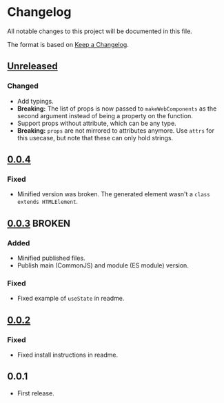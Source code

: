 # Changelog

All notable changes to this project will be documented in this file.

The format is based on [Keep a Changelog](https://keepachangelog.com/en/1.0.0/).

## [Unreleased]

### Changed

-   Add typings.
-   **Breaking:** The list of props is now passed to `makeWebComponents` as the second argument instead of being a property on the function.
-   Support props without attribute, which can be any type.
-   **Breaking:** `props` are not mirrored to attributes anymore. Use `attrs` for this usecase, but note that these can only hold strings.

## [0.0.4]

### Fixed

-   Minified version was broken. The generated element wasn't a `class extends HTMLElement`.

## [0.0.3] BROKEN

### Added

-   Minified published files.
-   Publish main (CommonJS) and module (ES module) version.

### Fixed

-   Fixed example of `useState` in readme.

## [0.0.2]

### Fixed

-   Fixed install instructions in readme.

## 0.0.1

-   First release.

[unreleased]: https://github.com/frigus02/kyml/compare/v0.0.4...HEAD
[0.0.4]: https://github.com/frigus02/kyml/compare/v0.0.3...v0.0.4
[0.0.3]: https://github.com/frigus02/kyml/compare/v0.0.2...v0.0.3
[0.0.2]: https://github.com/frigus02/kyml/compare/v0.0.1...v0.0.2

